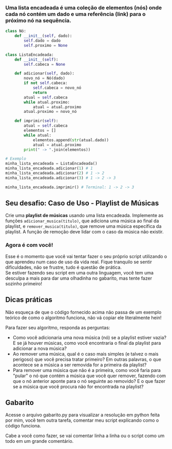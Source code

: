 ### Uma lista encadeada é uma coleção de elementos (nós) onde cada nó contém um dado e uma referência (link) para o próximo nó na sequência.

```python
class Nó:
    def __init__(self, dado):
        self.dado = dado
        self.proximo = None

class ListaEncadeada:
    def __init__(self):
        self.cabeca = None

    def adicionar(self, dado):
        novo_nó = Nó(dado)
        if not self.cabeca:
            self.cabeca = novo_nó
            return
        atual = self.cabeca
        while atual.proximo:
            atual = atual.proximo
        atual.proximo = novo_nó

    def imprimir(self):
        atual = self.cabeca
        elementos = []
        while atual:
            elementos.append(str(atual.dado))
            atual = atual.proximo
        print(" -> ".join(elementos))

# Exemplo
minha_lista_encadeada = ListaEncadeada()
minha_lista_encadeada.adicionar(1) # 1
minha_lista_encadeada.adicionar(2) # 1 -> 2
minha_lista_encadeada.adicionar(3) # 1 -> 2 -> 3

minha_lista_encadeada.imprimir() # Terminal: 1 -> 2 -> 3
```

## Seu desafio: Caso de Uso - Playlist de Músicas

Crie uma **playlist de músicas** usando uma lista encadeada. Implemente as funções `adicionar_musica(titulo)`, que adiciona uma música ao final da playlist, e `remover_musica(titulo)`, que remove uma música específica da playlist. A função de remoção deve lidar com o caso da música não existir.

### Agora é com você!

Esse é o momento que você vai tentar fazer o seu próprio script utilizando o que aprendeu num caso de uso da vida real. Fique tranquilo se sentir dificuldades, não se frustre, tudo é questão de prática.   
Se estiver fazendo seu script em uma outra linguagem, você tem uma desculpa a mais para dar uma olhadinha no gabarito, mas tente fazer sozinho primeiro!

## Dicas práticas

Não esqueça de que o código fornecido acima não passa de um exemplo teórico de como o algoritmo funciona, não vá copiar ele literalmente hein! 

Para fazer seu algoritmo, responda as perguntas:
- Como você adicionaria uma nova música (nó) se a playlist estiver vazia? E se já houver músicas, como você encontraria o final da playlist para adicionar a nova música?
- Ao remover uma música, qual é o caso mais simples (e talvez o mais perigoso) que você precisa tratar primeiro? Em outras palavras, o que acontece se a música a ser removida for a primeira da playlist?
- Para remover uma música que não é a primeira, como você faria para "pular" o nó que contém a música que você quer remover, fazendo com que o nó anterior aponte para o nó seguinte ao removido? E o que fazer se a música que você procura não for encontrada na playlist?


## Gabarito

Acesse o arquivo gabarito.py para visualizar a resolução em python feita por mim, você tem outra tarefa, comentar meu script explicando como o código funciona.

Cabe a você como fazer, se vai comentar linha a linha ou o script como um todo em um grande comentário.